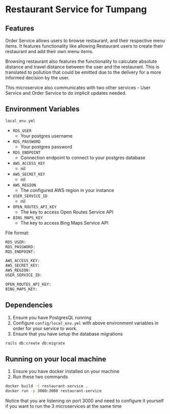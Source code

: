 # Restaurant Service for Tumpang

## Features
Order Service allows users to browse restaurant, and their respective menu items. It features functionality like allowing Restaurant users to create their restaurant and add their own menu items. 

Browsing restaurant also features the functionality to calculate absolute distance and travel distance between the user and the restaurant. This is translated to pollution that could be emitted due to the delivery for a more informed decision by the user. 

This microservice also communicates with two other services - User Service and Order Service to do implicit updates needed.

## Environment Variables
```local_env.yml``` 
- ```RDS_USER```
    - Your postgres username
- ```RDS_PASSWORD```
    - Your postgres password
- ```RDS_ENDPOINT```
    - Connection endpoint to connect to your postgres database
- ```AWS_ACCESS_KEY```
    - nil
- ```AWS_SECRET_KEY```
    - nil
- ```AWS_REGION```
    - The configured AWS region in your instance
- ```USER_SERVICE_ID```
    - nil
- ```OPEN_ROUTES_API_KEY```
    - The key to access Open Routes Service API
- ```BING_MAPS_KEY```
    - The key to access Bing Maps Service API
 
File format:
```sh
RDS_USER: 
RDS_PASSWORD: 
RDS_ENDPOINT: 

AWS_ACCESS_KEY:
AWS_SECRET_KEY: 
AWS_REGION:
USER_SERVICE_ID: 

OPEN_ROUTES_API_KEY: 
BING_MAPS_KEY:

```

## Dependencies
1. Ensure you have PostgresQL running
2. Configure ```config/local_env.yml``` with above environment variables in order for your service to work.
3. Ensure that you have setup the database migrations 
  ```sh
  rails db:create db:migrate
  ```
## Running on your local machine
1. Ensure you have docker installed on your machine
2. Run these two commands
  ```sh
  docker build -t restaurant-service .
  docker run -p 3000:3000 restaurant-service
  ```
  Notice that you are listening on port 3000 and need to configure it yourself if you want to run the 3 microservices at the same time
  
